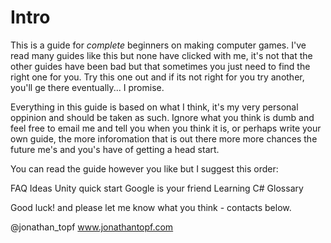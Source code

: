 Intro
=====

This is a guide for *complete* beginners on making computer games. I've read many guides like this but none have clicked with me, it's not that the other guides have been bad but that sometimes you just need to find the right one for you. Try this one out and if its not right for you try another, you'll ge there eventually... I promise.

Everything in this guide is based on what I think, it's my very personal oppinion and should be taken as such. Ignore what you think is dumb and feel free to email me and tell you when you think it is, or perhaps write your own guide, the more inforomation that is out there more more chances the future me's and you's have of getting a head start.

You can read the guide however you like but I suggest this order:

FAQ
Ideas
Unity quick start
Google is your friend
Learning C#
Glossary

Good luck! and please let me know what you think - contacts below.

@jonathan_topf
www.jonathantopf.com